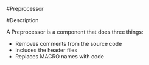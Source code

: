 #Preprocessor

#Description 

A Preprocessor is a component that does three things:
- Removes comments from the source code
- Includes the header files
- Replaces MACRO names with code

